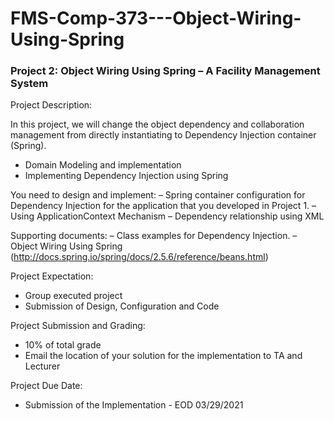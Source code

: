 # FMS-Comp-373---Object-Wiring-Using-Spring

### Project 2: Object Wiring Using Spring – A Facility Management System
Project Description:

In this project, we will change the object dependency and collaboration management from directly
instantiating to Dependency Injection container (Spring).
- Domain Modeling and implementation
- Implementing Dependency Injection using Spring

You need to design and implement:
– Spring container configuration for Dependency Injection for the application that you
developed in Project 1.
– Using ApplicationContext Mechanism
– Dependency relationship using XML

Supporting documents:
– Class examples for Dependency Injection.
– Object Wiring Using Spring (http://docs.spring.io/spring/docs/2.5.6/reference/beans.html)

Project Expectation:
- Group executed project
- Submission of Design, Configuration and Code

Project Submission and Grading:
- 10% of total grade
- Email the location of your solution for the implementation to TA and Lecturer

Project Due Date:
- Submission of the Implementation - EOD 03/29/2021
